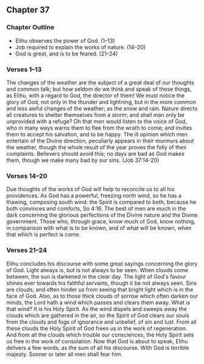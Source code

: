 ## Chapter 37

### Chapter Outline

- Elihu observes the power of God. (1–13)
- Job required to explain the works of nature. (14–20)
- God is great, and is to be feared. (21–24)

### Verses 1–13

The changes of the weather are the subject of a great deal of our thoughts and common talk; but how seldom do we think and speak of these things, as Elihu, with a regard to God, the director of them! We must notice the glory of God, not only in the thunder and lightning, but in the more common and less awful changes of the weather; as the snow and rain. Nature directs all creatures to shelter themselves from a storm; and shall man only be unprovided with a refuge? Oh that men would listen to the voice of God, who in many ways warns them to flee from the wrath to come; and invites them to accept his salvation, and to be happy. The ill opinion which men entertain of the Divine direction, peculiarly appears in their murmurs about the weather, though the whole result of the year proves the folly of their complaints. Believers should avoid this; no days are bad as God makes them, though we make many bad by our sins. (Job 37:14-20)

### Verses 14–20

Due thoughts of the works of God will help to reconcile us to all his providences. As God has a powerful, freezing north wind, so he has a thawing, composing south wind: the Spirit is compared to both, because he both convinces and comforts, So 4:16. The best of men are much in the dark concerning the glorious perfections of the Divine nature and the Divine government. Those who, through grace, know much of God, know nothing, in comparison with what is to be known, and of what will be known, when that which is perfect is come.

### Verses 21–24

Elihu concludes his discourse with some great sayings concerning the glory of God. Light always is, but is not always to be seen. When clouds come between, the sun is darkened in the clear day. The light of God's favour shines ever towards his faithful servants, though it be not always seen. Sins are clouds, and often hinder us from seeing that bright light which is in the face of God. Also, as to those thick clouds of sorrow which often darken our minds, the Lord hath a wind which passes and clears them away. What is that wind? It is his Holy Spirit. As the wind dispels and sweeps away the clouds which are gathered in the air, so the Spirit of God clears our souls from the clouds and fogs of ignorance and unbelief, of sin and lust. From all these clouds the Holy Spirit of God frees us in the work of regeneration. And from all the clouds which trouble our consciences, the Holy Spirit sets us free in the work of consolation. Now that God is about to speak, Elihu delivers a few words, as the sum of all his discourse. With God is terrible majesty. Sooner or later all men shall fear him.

